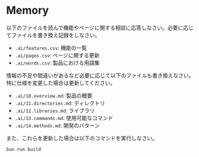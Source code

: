 # Memory

以下のファイルを読んで機能やページに関する相談に応答しなさい。必要に応じてファイルを書き換え記録をしなさい。

- `.ai/features.csv`: 機能の一覧
- `.ai/pages.csv`: ページに関する更新
- `.ai/words.csv`: 製品における用語集

情報の不足や間違いがあるなど必要に応じて以下のファイルも書き換えなさい。特に仕様を変更した場合は更新してください。

- `.ai/10.overview.md`: 製品の概要
- `.ai/11.directories.md`: ディレクトリ
- `.ai/12.libraries.md`: ライブラリ
- `.ai/13.commands.md`: 使用可能なコマンド
- `.ai/14.methods.md`: 開発のパターン

また、これらを更新した場合は以下のコマンドを実行しなさい。

```
bun run build
```
